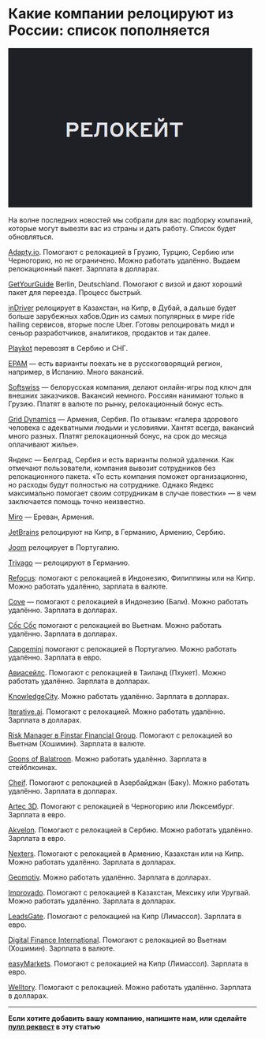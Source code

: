 # Какие компании релоцируют из России: список пополняется

![img](p.png)

На волне последних новостей мы собрали для вас подборку компаний, которые могут вывезти вас из страны и дать работу. Список будет обновляться.

[Adapty.io](https://adapty.io/jobs). Помогают с релокацией в Грузию, Турцию, Сербию или Черногорию, но не ограничено. Можно работать удалённо. Выдаем релокационный пакет. Зарплата в долларах.

[GetYourGuide](https://www.getyourguide.ru/?cmp=brand&cq_src=google_ads&cq_cmp=6656899609&cq_con=78792541373&cq_term=getyourguide&cq_med=&cq_plac=&cq_net=g&cq_pos=&cq_plt=gp&campaign_id=6656899609&adgroup_id=78792541373&target_id=kwd-299607439662&loc_physical_ms=1001493&match_type=e&ad_id=388227591554&keyword=getyourguide&ad_position=&feed_item_id=&placement=&device=c&partner_id=CD951&gclid=Cj0KCQjw7KqZBhCBARIsAI-fTKKGEGuAlsp1V-UZWOXmqhHIA-0FEiYlbIusRsQFoL59o50f8MIG8lMaApmTEALw_wcB&visitor-id=FJ5VYMOWKANVR9KJBMJSL6DLZUPUS3MY&locale_autoredirect_optout=true) Berlin, Deutschland. Помогают с визой и дают хороший пакет для переезда. Процесс быстрый.

[inDriver](https://indriver.com/ru/city/) релоцирует в Казахстан, на Кипр, в Дубай, а дальше будет больше зарубежных хабов.Один из самых популярных в мире ride hailing сервисов, вторые после Uber. Готовы релоцировать мидл и сеньор разработчиков, аналитиков, продактов и так далее.

[Playkot](https://ru.playkot.com) перевозят в Сербию и СНГ.

[EPAM](https://www.epam.com/) — есть варианты поехать не в русскоговорящий регион, например, в Испанию. Много вакансий.

[Softswiss](https://www.softswiss.com/ru/) — белорусская компания, делают онлайн-игры под ключ для внешних заказчиков. Вакансий немного. Россиян нанимают только в Грузию. Платят в валюте по рынку, релокационный бонус есть.

[Grid Dynamics](https://www.griddynamics.com/) — Армения, Сербия.  По отзывам: «галера здорового человека с адекватными людьми и условиями. Хантят всегда, вакансий много разных. Платят релокационный бонус, на срок до месяца оплачивают жилье».

Яндекс — Белград, Сербия и есть варианты полной удаленки. Как отмечают пользователи, компания вывозит сотрудников без релокационного пакета. «То есть компания поможет организационно, но расходы будут полностью на сотруднике. Однако Яндекс максимально помогает своим сотрудникам в случае повестки» — в чем заключается помощь точно неизвестно. 

[Miro](https://miro.com/ru/) — Ереван, Армения.

[JetBrains](https://www.jetbrains.com/) релоцируют на Кипр, в Германию, Армению, Сербию.

[Joom](https://www.joom.com/ru) релоцирует в Португалию.

[Trivago](https://www.trivago.com/) — релоцируют в Германию.

[Refocus](https://refocusteam.notion.site/Mentors-Lead-8445d3998caf4de4914ceae8cd4273dd): помогают с релокацией в Индонезию, Филиппины или на Кипр. Можно работать удалённо, зарплата в валюте.

[Cove](https://cove.breezy.hr/p/c21374183648-senior-backend-fullstack-developer-php) — помогают с релокацией в Индонезию (Бали). Можно работать удалённо. Зарплата в долларах.

[Cốc Cốc](https://digitalhr.notion.site/digitalhr/Data-Scientist-C-c-C-c-2ea01bfa41964bc2b1fa8d78c78b4f58) помогают с релокацией во Вьетнам. Можно работать удалённо. Зарплата в долларах.

[Capgemini](https://nn.hh.ru/vacancy/66111017) помогают с релокацией в Португалию. Можно работать удалённо. Зарплата в евро.

[Авиасейлс](https://www.aviasales.ru/about/vacancies/2758350). Помогают с релокацией в Таиланд (Пхукет). Можно работать удалённо. Зарплата в долларах.

[KnowledgeCity](https://docs.google.com/document/d/16BlV2vspgMqX1-QbNmocY3gTcovGXJr5/edit). Можно работать удалённо. Зарплата в долларах.

[Iterative.ai](https://deadpan-booth-d71.notion.site/Software-engineer-for-Iterative-ai-e4ee584d2bd949c3b5b8fd28d955ab56). Помогают с релокацией. Можно работать удалённо. Зарплата в долларах.

[Risk Manager в Finstar Financial Group](https://hh.ru/vacancy/68544563). Помогают с релокацией во Вьетнам (Хошимин). Зарплата в валюте.

[Goons of Balatroon](https://near-xylocarp-510.notion.site/Senior-Python-0d7a083e2f4a4c75bd05322f5ff868d0https://near-xylocarp-510.notion.site/Senior-Python-0d7a083e2f4a4c75bd05322f5ff868d0). Можно работать удалённо. Зарплата в стейблкоинах.

[Cheif](https://telegra.ph/Data-Engineer-09-13). Помогают с релокацией в Азербайджан (Баку). Можно работать удалённо. Зарплата в долларах.

[Artec 3D](https://careers.artec3d.com/). Помогают с релокацией в Черногорию или Люксембург. Зарплата в евро.

[Akvelon](https://akvelon.com/careers). Помогают с релокацией в Сербию. Можно работать удалённо. Зарплата в евро.

[Nexters](https://hh.kz/employer/9058498). Помогают с релокацией в Армению, Казахстан или на Кипр. Можно работать удалённо. Зарплата в долларах.

[Geomotiv](https://geomotiv.com/company/career/#full-stack-developer-react-java-erp). Можно работать удалённо. Зарплата в долларах.

[Improvado](https://hh.ru/vacancy/67527784). Помогают с релокацией в Казахстан, Мексику или Уругвай. Можно работать удалённо. Зарплата в долларах.

[LeadsGate](https://leadsgate.com/careers#full-stack-php-react-developer). Помогают с релокацией на Кипр (Лимассол). Зарплата в евро.

[Digital Finance International](https://hh.ru/vacancy/55861157). Помогают с релокацией во Вьетнам (Хошимин). Зарплата в валюте.

[easyMarkets](https://telegra.ph/MS-SQL-DBA-Vacancy--Limassol-Cyprus-08-03). Помогают с релокацией на Кипр (Лимассол). Зарплата в евро.

[Welltory](https://vc.ru/s/welltory/470722). Помогают с релокацией. Можно работать удалённо. Зарплата в долларах.

-----------------

 **Если хотите добавить вашу компанию, напишите нам, или сделайте [пулл реквест](https://github.com/razrabs-media/editorial/pulls) в эту статью**

